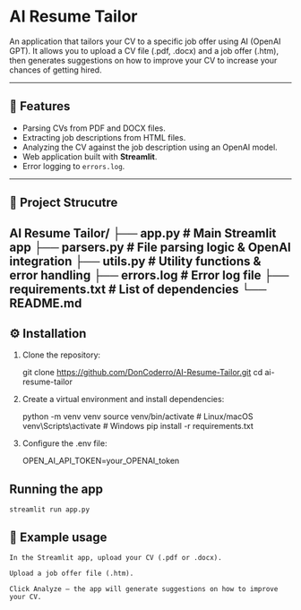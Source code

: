 # AI Resume Tailor

An application that tailors your CV to a specific job offer using AI (OpenAI GPT).
It allows you to upload a CV file (.pdf, .docx) and a job offer (.htm), then generates suggestions on how to improve your CV to increase your chances of getting hired.

---

## 🚀 Features
- Parsing CVs from PDF and DOCX files.
- Extracting job descriptions from HTML files.
- Analyzing the CV against the job description using an OpenAI model.
- Web application built with **Streamlit**.
- Error logging to `errors.log`.

---

## 📂 Project Strucutre
 AI Resume Tailor/
├── app.py # Main Streamlit app
├── parsers.py # File parsing logic & OpenAI integration
├── utils.py # Utility functions & error handling
├── errors.log # Error log file
├── requirements.txt # List of dependencies
└── README.md
---

## ⚙️ Installation

1. Clone the repository:

   git clone https://github.com/DonCoderro/AI-Resume-Tailor.git
   cd ai-resume-tailor

2. Create a virtual environment and install dependencies:

    python -m venv venv
    source venv/bin/activate   # Linux/macOS
    venv\Scripts\activate      # Windows
    pip install -r requirements.txt

3. Configure the .env file:

    OPEN_AI_API_TOKEN=your_OPENAI_token

## Running the app

    streamlit run app.py

## 📝 Example usage

    In the Streamlit app, upload your CV (.pdf or .docx).

    Upload a job offer file (.htm).

    Click Analyze – the app will generate suggestions on how to improve your CV.
